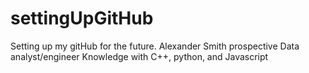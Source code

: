 # settingUpGitHub
Setting up my gitHub for the future. 
Alexander Smith
prospective Data analyst/engineer
Knowledge with C++, python, and Javascript
